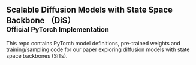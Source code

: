 ## Scalable Diffusion Models with State Space Backbone （DiS）<br><sub>Official PyTorch Implementation</sub>

This repo contains PyTorch model definitions, pre-trained weights and training/sampling code for our paper exploring diffusion models with state space backbones (SiTs).

